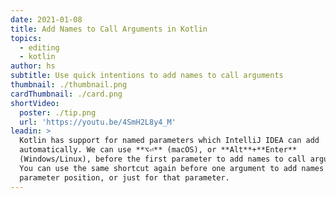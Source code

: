 ```yaml
---
date: 2021-01-08
title: Add Names to Call Arguments in Kotlin
topics:
  - editing
  - kotlin
author: hs
subtitle: Use quick intentions to add names to call arguments
thumbnail: ./thumbnail.png
cardThumbnail: ./card.png
shortVideo:
  poster: ./tip.png
  url: 'https://youtu.be/4SmH2L8y4_M'
leadin: >
  Kotlin has support for named parameters which IntelliJ IDEA can add
  automatically. We can use **⌥⏎** (macOS), or **Alt**+**Enter**
  (Windows/Linux), before the first parameter to add names to call arguments.
  You can use the same shortcut again before one argument to add names from that
  parameter position, or just for that parameter.
---
```


